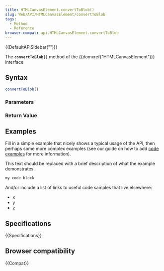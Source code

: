 ```yaml
---
title: HTMLCanvasElement.convertToBlob()
slug: Web/API/HTMLCanvasElement/convertToBlob
tags:
  - Method
  - Reference
browser-compat: api.HTMLCanvasElement.convertToBlob
---
```

{{DefaultAPISidebar("")}}

The **`convertToBlob()`** method of the {{domxref("HTMLCanvasElement")}} interface 

## Syntax

```js
convertToBlob()
```

### Parameters



### Return Value



## Examples

Fill in a simple example that nicely shows a typical usage of the API, then perhaps some more complex examples (see our guide on how to add [code examples](/en-US/docs/MDN/Contribute/Structures/Code_examples) for more information).

This text should be replaced with a brief description of what the example demonstrates.

```js
my code block
```

And/or include a list of links to useful code samples that live elsewhere:

*   x
*   y
*   z

## Specifications

{{Specifications}}

## Browser compatibility

{{Compat}}

